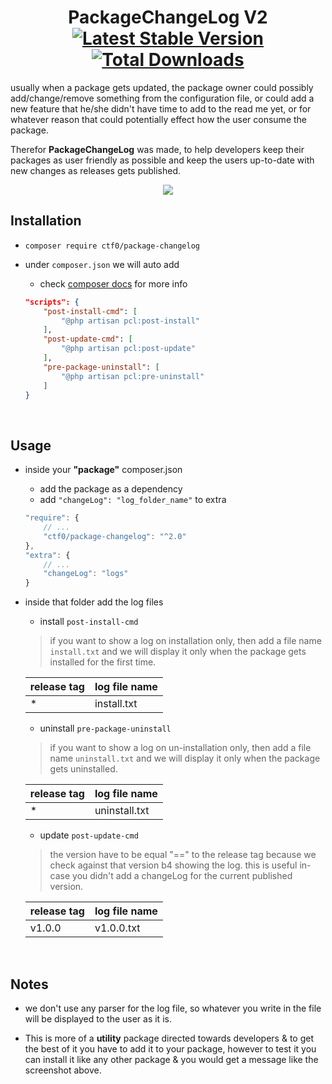 <h1 align="center">
    PackageChangeLog V2
    <br>
    <a href="https://packagist.org/packages/ctf0/package-changelog"><img src="https://img.shields.io/packagist/v/ctf0/package-changelog.svg" alt="Latest Stable Version" /></a> <a href="https://packagist.org/packages/ctf0/package-changelog"><img src="https://img.shields.io/packagist/dt/ctf0/package-changelog.svg" alt="Total Downloads" /></a>
</h1>

usually when a package gets updated, the package owner could possibly add/change/remove something from the configuration file,
or could add a new feature that he/she didn't have time to add to the read me yet,
or for whatever reason that could potentially effect how the user consume the package.

Therefor **PackageChangeLog** was made, to help developers keep their packages as user friendly as possible and keep the users up-to-date with new changes as releases gets published.

<p align="center">
    <img src="https://user-images.githubusercontent.com/7388088/30776152-e2be70d6-a0a1-11e7-9793-0584a5ecb9f8.png">
</p>

## Installation

- `composer require ctf0/package-changelog`
- under `composer.json` we will auto add
    + check [composer docs](https://getcomposer.org/doc/articles/scripts.md#what-is-a-script-) for more info

    ```json
    "scripts": {
        "post-install-cmd": [
            "@php artisan pcl:post-install"
        ],
        "post-update-cmd": [
            "@php artisan pcl:post-update"
        ],
        "pre-package-uninstall": [
            "@php artisan pcl:pre-uninstall"
        ]
    }
    ```

<br>

## Usage

- inside your **"package"** composer.json
    + add the package as a dependency
    + add `"changeLog": "log_folder_name"` to extra

  ```js
  "require": {
      // ...
      "ctf0/package-changelog": "^2.0"
  },
  "extra": {
      // ...
      "changeLog": "logs"
  }
  ```

- inside that folder add the log files
    - install `post-install-cmd`
    > if you want to show a log on installation only, then add a file name `install.txt` and we will display it only when the package gets installed for the first time.

    | release tag | log file name |
    | ----------- | ------------- |
    | *           | install.txt   |

    - uninstall `pre-package-uninstall`
    > if you want to show a log on un-installation only, then add a file name `uninstall.txt` and we will display it only when the package gets uninstalled.

    | release tag | log file name |
    | ----------- | ------------- |
    | *           | uninstall.txt |

    - update `post-update-cmd`
    > the version have to be equal "==" to the release tag because we check against that version b4 showing the log.
    > this is useful in-case you didn't add a changeLog for the current published version.

    | release tag | log file name |
    | ----------- | ------------- |
    | v1.0.0      | v1.0.0.txt    |

<br>

## Notes

- we don't use any parser for the log file, so whatever you write in the file will be displayed to the user as it is.

- This is more of a **utility** package directed towards developers & to get the best of it you have to add it to your package, however to test it you can install it like any other package & you would get a message like the screenshot above.
